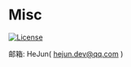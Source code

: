# Misc

[![License](https://img.shields.io/badge/LICENSE-Apache%202.0-4EB1BA.svg)](https://www.apache.org/licenses/LICENSE-2.0.html)

邮箱: HeJun( hejun.dev@qq.com )